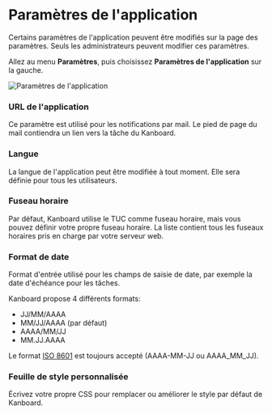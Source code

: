 Paramètres de l'application
====================

Certains paramètres de l'application peuvent être modifiés sur la page des paramètres.
Seuls les administrateurs peuvent modifier ces paramètres.

Allez au menu **Paramètres**, puis choisissez **Paramètres de l'application** sur la gauche.

![Paramètres de l'application](https://kanboard.net/screenshots/documentation/application-settings.png)

### URL de l'application

Ce paramètre est utilisé pour les notifications par mail.
Le pied de page du mail contiendra un lien vers la tâche du Kanboard.

### Langue

La langue de l'application peut être modifiée à tout moment.
Elle sera définie pour tous les utilisateurs.

### Fuseau horaire

Par défaut, Kanboard utilise le TUC comme fuseau horaire, mais vous pouvez définir votre propre fuseau horaire.
La liste contient tous les fuseaux horaires pris en charge par votre serveur web.

### Format de date

Format d'entrée utilisé pour les champs de saisie de date, par exemple la date d'échéance pour les tâches.

Kanboard propose 4 différents formats:

- JJ/MM/AAAA
- MM/JJ/AAAA (par défaut)
- AAAA/MM/JJ
- MM.JJ.AAAA

Le format [ISO 8601](http://en.wikipedia.org/wiki/ISO_8601) est toujours accepté (AAAA-MM-JJ ou AAAA_MM_JJ).

### Feuille de style personnalisée

Écrivez votre propre CSS pour remplacer ou améliorer le style par défaut de Kanboard.
